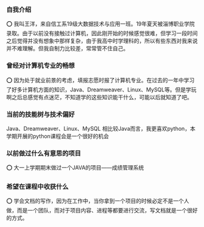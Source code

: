 ### **自我介绍**
:o: 我叫王洋，来自信工系19级大数据技术与应用一班。19年夏天被淄博职业学院录取。由于以前没有接触过计算机，因此刚开始的时候感觉很难，但学习一段时间之后觉得并没有想象中那样复杂，由于我高中时学理科的，所以有些东西对我来说并不难理解。但我自制力比较差，常常管不住自己。

### **曾经对计算机专业的畅想**
:o: 因为处于就业前景的考虑，填报志愿时报了计算机专业。在过去的一年中学习了好多计算机方面的知识，Java、Dreamweaver、Linux、MySQL等。但是学玩啊之后总感觉有点迷茫，不知道学的这些知识能干什么，可能以后就知道了吧。

### **当前的技能树与技术偏好**
Java、Dreamweaver、Linux、MySQL
相比较Java而言，我更喜欢python，本学期开展的python课程会是一个很好的机会

### **以前做过什么有意思的项目**
:o: 大一上学期期末做过一个JAVA的项目——成绩管理系统

### **希望在课程中收获什么**
:o: 学会文档的写作，因为在工作中，当你拿到一个项目的时候必定不是一个人做，而是一个团队，而对于项目内容、进程等都要进行交流，写文档就是一个很好的方式。
